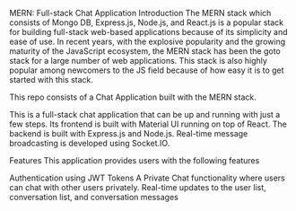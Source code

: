 MERN: Full-stack Chat Application
Introduction
The MERN stack which consists of Mongo DB, Express.js, Node.js, and React.js is a popular stack for building full-stack web-based applications because of its simplicity and ease of use. In recent years, with the explosive popularity and the growing maturity of the JavaScript ecosystem, the MERN stack has been the goto stack for a large number of web applications. This stack is also highly popular among newcomers to the JS field because of how easy it is to get started with this stack.

This repo consists of a Chat Application built with the MERN stack. 

This is a full-stack chat application that can be up and running with just a few steps. Its frontend is built with Material UI running on top of React. The backend is built with Express.js and Node.js. Real-time message broadcasting is developed using Socket.IO.

Features
This application provides users with the following features

Authentication using JWT Tokens
A Private Chat functionality where users can chat with other users privately.
Real-time updates to the user list, conversation list, and conversation messages